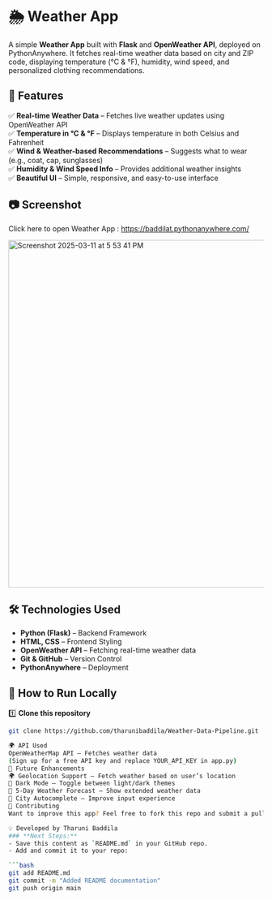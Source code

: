 # 🌦 Weather App

A simple **Weather App** built with **Flask** and **OpenWeather API**, deployed on PythonAnywhere. It fetches real-time weather data based on city and ZIP code, displaying temperature (°C & °F), humidity, wind speed, and personalized clothing recommendations.

## 🚀 Features

✅ **Real-time Weather Data** – Fetches live weather updates using OpenWeather API  
✅ **Temperature in °C & °F** – Displays temperature in both Celsius and Fahrenheit  
✅ **Wind & Weather-based Recommendations** – Suggests what to wear (e.g., coat, cap, sunglasses)  
✅ **Humidity & Wind Speed Info** – Provides additional weather insights  
✅ **Beautiful UI** – Simple, responsive, and easy-to-use interface  

## 📷 Screenshot
Click here to open Weather App : https://baddilat.pythonanywhere.com/

<img width="685" alt="Screenshot 2025-03-11 at 5 53 41 PM" src="https://github.com/user-attachments/assets/865759d2-a517-48ca-a4f0-51acff171b08" />


## 🛠️ Technologies Used

- **Python (Flask)** – Backend Framework  
- **HTML, CSS** – Frontend Styling  
- **OpenWeather API** – Fetching real-time weather data  
- **Git & GitHub** – Version Control  
- **PythonAnywhere** – Deployment  

## 📌 How to Run Locally

1️⃣ **Clone this repository**  
```bash
git clone https://github.com/tharunibaddila/Weather-Data-Pipeline.git

🌍 API Used
OpenWeatherMap API – Fetches weather data
(Sign up for a free API key and replace YOUR_API_KEY in app.py)
📌 Future Enhancements
🌍 Geolocation Support – Fetch weather based on user’s location
🎨 Dark Mode – Toggle between light/dark themes
📅 5-Day Weather Forecast – Show extended weather data
📍 City Autocomplete – Improve input experience
🤝 Contributing
Want to improve this app? Feel free to fork this repo and submit a pull request.

💡 Developed by Tharuni Baddila
### **Next Steps:**
- Save this content as `README.md` in your GitHub repo.
- Add and commit it to your repo:

```bash
git add README.md
git commit -m "Added README documentation"
git push origin main
